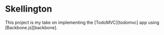 Skellington
===========

This project is my take on implementing the [TodoMVC][todomvc] app using
[Backbone.js][backbone].

